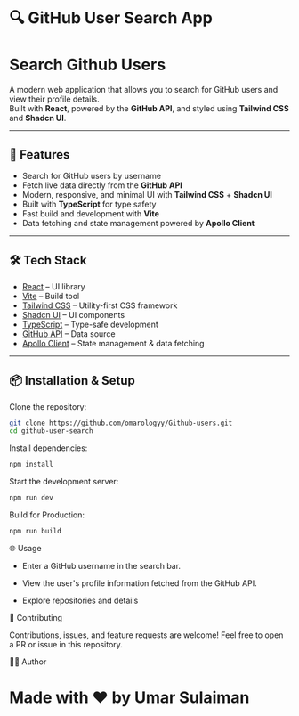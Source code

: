# 🔍 GitHub User Search App


# Search Github Users

A modern web application that allows you to search for GitHub users and view their profile details.  
Built with **React**, powered by the **GitHub API**, and styled using **Tailwind CSS** and **Shadcn UI**.

---

## 🚀 Features

- Search for GitHub users by username
- Fetch live data directly from the **GitHub API**
- Modern, responsive, and minimal UI with **Tailwind CSS** + **Shadcn UI**
- Built with **TypeScript** for type safety
- Fast build and development with **Vite**
- Data fetching and state management powered by **Apollo Client**

---

## 🛠️ Tech Stack

- [React](https://reactjs.org/) – UI library
- [Vite](https://vitejs.dev/) – Build tool
- [Tailwind CSS](https://tailwindcss.com/) – Utility-first CSS framework
- [Shadcn UI](https://ui.shadcn.com/) – UI components
- [TypeScript](https://www.typescriptlang.org/) – Type-safe development
- [GitHub API](https://docs.github.com/en/rest) – Data source
- [Apollo Client](https://www.apollographql.com/docs/react/) – State management & data fetching

---

## 📦 Installation & Setup

Clone the repository:

```bash
git clone https://github.com/omarologyy/Github-users.git
cd github-user-search

```

Install dependencies:

```bash
npm install

```

Start the development server:

```bash
npm run dev

```

Build for Production:

```bash
npm run build

```

🌐 Usage

- Enter a GitHub username in the search bar.

- View the user's profile information fetched from the GitHub API.

- Explore repositories and details

🤝 Contributing

Contributions, issues, and feature requests are welcome!
Feel free to open a PR or issue in this repository.

👨‍💻 Author

# Made with ❤️ by Umar Sulaiman

